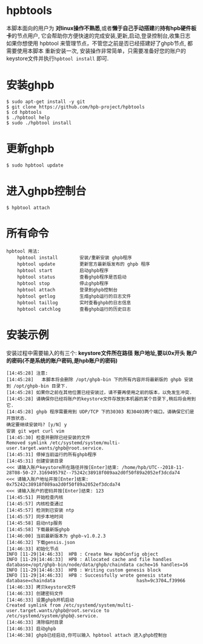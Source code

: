 # hpbtools
本脚本面向的用户为 **对linux操作不熟悉**,或者**懒于自己手动搭建**的**持有hpb硬件板卡**的节点用户,
它会帮助你方便快速的完成安装,更新,启动,登录控制台,收集日志
如果你想使用 hpbtool 来管理节点，不管您之前是否已经搭建好了ghpb节点, 都需要使用本脚本
重新安装一次, 安装操作非常简单，只需要准备好您的账户的keystore文件并执行`hpbtool install`
即可.

# 安装ghpb
```
$ sudo apt-get install -y git
$ git clone https://github.com/hpb-project/hpbtools
$ cd hpbtools
$ ./hpbtool help
$ sudo ./hpbtool install
```

# 更新ghpb
```
$ sudo hpbtool update
```

# 进入ghpb控制台
```
$ hpbtool attach
```

# 所有命令
```
hpbtool 用法:
    hpbtool install        安装/重新安装 ghpb程序
    hpbtool update         更新官方最新版发布的 ghpb 程序
    hpbtool start          启动ghpb程序
    hpbtool status         查看ghpb程序是否启动
    hpbtool stop           停止ghpb程序
    hpbtool attach         登录到ghpb控制台
    hpbtool getlog         生成ghpb运行的日志文件
    hpbtool taillog        实时查看ghpb的日志信息
    hpbtool catchlog       查看ghpb运行的历史日志
```
# 安装示例
安装过程中需要输入的有三个:
    **keystore文件所在路径**
    **账户地址,要以0x开头**
    **账户的密码(不是系统的账户密码,是hpb账户的密码)** 
```
[14:45:28] 注意:
[14:45:28]   本脚本将会删除 /opt/ghpb-bin 下的所有内容并将最新版的 ghpb 安装到 /opt/ghpb-bin 目录下. 
[14:45:28] 如果你之前在其他位置已经安装过，请不要再使用之前的版本，以免发生冲突.
[14:45:28] 请确保你已经将账户的keystore文件存放到本机器的某个目录下,稍后将会用到它.
[14:45:28] ghpb 程序需要用到 UDP/TCP 下的30303 和30403两个端口，请确保它们是开放状态.
确定要继续安装吗? [y/N] y
安装 git wget curl vim
[14:45:30] 检查并删除已经安装的文件
Removed symlink /etc/systemd/system/multi-user.target.wants/ghpb@root.service.
[14:45:31] 停掉当前运行的所有ghpb程序
[14:45:31] 创建安装目录
<<< 请输入账户keystore所在路径并按[Enter]结束: /home/hpb/UTC--2018-11-28T08-50-27.316949579Z--75242c38918f089aa2d0f50f89a2052ef3dcda74
<<< 请输入账户地址并按[Enter]结束: 0x75242c38918f089aa2d0f50f89a2052ef3dcda74
<<< 请输入账户的密码并按[Enter]结束: 123
[14:45:51] 开始检查内核
[14:45:57] 内核检查通过
[14:45:57] 检测到已安装 ntp
[14:45:57] 同步本地时间
[14:45:58] 启动ntp服务
[14:45:58] 下载最新版ghpb
[14:46:00] 当前最新版本为 ghpb-v1.0.2.3
[14:46:32] 下载gensis.json
[14:46:33] 初始化节点
INFO [11-29|14:46:33]  HPB : Create New HpbConfig object 
INFO [11-29|14:46:33]  HPB : Allocated cache and file handles  database=/opt/ghpb-bin/node/data/ghpb/chaindata cache=16 handles=16
INFO [11-29|14:46:33]  HPB : Writing custom genesis block 
INFO [11-29|14:46:33]  HPB : Successfully wrote genesis state  database=chaindata                              hash=9c3704…f39966
[14:46:33] 拷贝keystore文件
[14:46:33] 创建密码文件
[14:46:33] 设置ghpb开机启动
Created symlink from /etc/systemd/system/multi-user.target.wants/ghpb@root.service to /etc/systemd/system/ghpb@.service.
[14:46:33] 清除临时目录
[14:46:33] 启动ghpb
[14:46:38] ghpb已经启动,你可以输入 hpbtool attach 进入ghpb控制台
```


